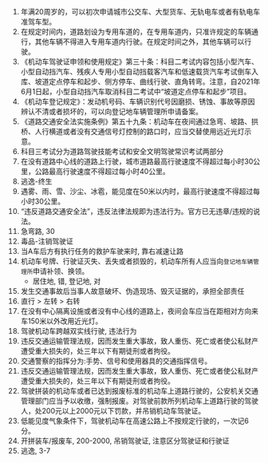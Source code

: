 1. 年满20周岁的，可以初次申请城市公交车、大型货车、无轨电车或者有轨电车准驾车型。
2. 在规定时间内，道路划设为专用车道的，在专用车道内，只准许规定的车辆通行，其他车辆不得进入专用车道内行驶。在规定时间之外，其他车辆可以行驶。
4. 《机动车驾驶证申领和使用规定》第三十条：科目二考试内容包括小型汽车、小型自动挡汽车、残疾人专用小型自动挡载客汽车和低速载货汽车考试倒车入库、坡道定点停车和起步、侧方停车、曲线行驶、直角转弯。注意，自2021年6月1日起，小型自动挡汽车取消科目二考试中“坡道定点停车和起步”项目。
6. 《机动车登记规定》：发动机号码、车辆识别代号因磨损、锈蚀、事故等原因辨认不清或者损坏的，可以向登记地车辆管理所申请备案。
7. 《道路交通安全法实施条例》第五十九条：机动车在夜间通过急弯、坡路、拱桥、人行横道或者没有交通信号灯控制的路口时，应当交替使用远近光灯示意。
9. 科目三考试分为道路驾驶技能考试和安全文明驾驶常识考试两部分
10. 在没有道路中心线的道路上行驶，城市道路最高行驶速度不得超过每小时30公里，公路最高行驶速度不得超过每小时40公里。
13. 逃逸-终生
16. 遇雾、雨、雪、沙尘、冰雹，能见度在50米以内时，最高行驶速度不得超过每小时30公里。
17. “违反道路交通安全法”，违反法律法规即为违法行为。官方已无违章/违规的说法。
20. 急弯路, 30
36. 毒品-注销驾驶证
37. 当A车后方有执行任务的救护车驶来时, 靠右减速让路
38. 机动车号牌、行驶证灭失、丢失或者损毁的，机动车所有人应当向`登记地车辆管理所`申请补领、换领。
    - 居住地, 错, 登记地, 对
43. 发生交通事故后当事人故意破坏、伪造现场、毁灭证据的，承担全部责任
51. 直行 > 左转 > 右转
52. 在没有中心隔离设施或者没有中心线的道路上，夜间会车应当在距相对方向来车150米以外改用近光灯。
63. 驾驶机动车跨越双实线行驶, 违法行为
76. 违反交通运输管理法规，因而发生重大事故，致人重伤、死亡或者使公私财产遭受重大损失的，处三年以下有期徒刑或者拘役。
79. 交通警察的指挥分为:手势、信号和使用器具的交通指挥信号。
81. 违反交通运输管理法规，因而发生重大事故，致人重伤、死亡或者使公私财产遭受重大损失的，处三年以下有期徒刑或者拘役。
84. 驾驶拼装的机动车或者已达到报废标准的机动车上道路行驶的，公安机关交通管理部门应当予以收缴，强制报废。对驾驶前款所列机动车上道路行驶的驾驶人，处200元以上2000元以下罚款，并吊销机动车驾驶证。
88. 低能见度气象条件下，驾驶机动车在高速公路上不按规定行驶的，一次记6分。
93. 开拼装车/报废车, 200-2000, 吊销驾驶证, 注意区分驾驶证和行驶证
98. 逃逸, 3-7
